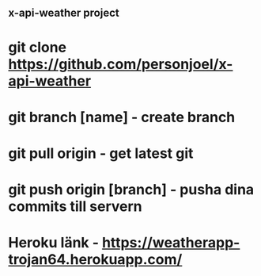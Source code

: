 ## x-api-weather project

# git clone https://github.com/personjoel/x-api-weather
# git branch [name] - create branch
# git pull origin - get latest git
# git push origin [branch] - pusha dina commits till servern

# Heroku länk - https://weatherapp-trojan64.herokuapp.com/


